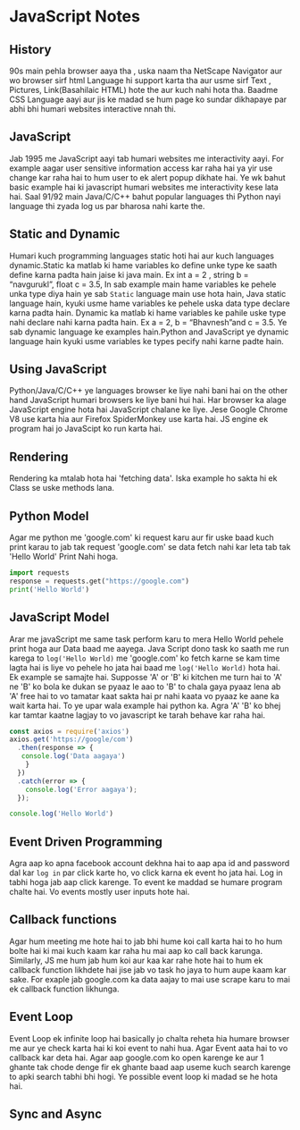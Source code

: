 # JavaScript Notes
## History 
90s main pehla browser aaya tha , uska naam tha NetScape Navigator aur wo browser sirf html Language hi support karta tha aur usme sirf Text , Pictures, Link(Basahilaic HTML) hote the aur kuch nahi hota tha.
Baadme CSS Language aayi aur jis ke madad se hum page ko sundar dikhapaye par abhi bhi humari websites interactive nnah thi.
## JavaScript
Jab 1995 me JavaScript aayi tab humari websites me interactivity aayi. For example aagar user sensitive information access kar raha hai ya yir use change kar raha hai to hum user to ek alert popup dikhate hai. Ye wk bahut basic example hai ki javascript humari websites me interactivity kese lata hai.
Saal 91/92 main Java/C/C++ bahut popular languages thi Python nayi language thi zyada log us par bharosa nahi karte the.
## Static and Dynamic
Humari kuch programming languages static hoti hai aur kuch languages dynamic.Static ka matlab ki hame variables ko define  unke type ke saath define karna padta hain jaise ki java main. Ex int a = 2 , string b = “navgurukl”, float c = 3.5,
In sab example main hame variables ke pehele unka type diya hain ye sab `Static` language main use hota hain, Java static language hain, kyuki usme hame variables ke pehele uska data type declare karna padta hain.
Dynamic ka matlab ki hame variables ke pahile uske type nahi declare nahi karna padta hain. Ex a = 2, b = “Bhavnesh”and c = 3.5. Ye sab dynamic language ke examples hain.Python and JavaScript ye dynamic language hain kyuki usme variables ke types pecify nahi karne padte hain.
## Using JavaScript
Python/Java/C/C++ ye languages browser ke liye nahi bani hai on the other hand JavaScript humari browsers ke liye bani hui hai.
Har browser ka alage JavaScript engine hota hai JavaScript chalane ke liye. Jese Google Chrome V8 use karta hia aur Firefox SpiderMonkey use karta hai.
JS engine ek program hai jo JavaScipt ko run karta hai.
## Rendering 
Rendering ka mtalab hota hai 'fetching data'. Iska example ho sakta hi ek Class se uske methods lana.
## Python Model
Agar me python me 'google.com' ki request karu aur fir uske baad kuch print karau to jab tak request 'google.com' se data fetch nahi kar leta tab tak 'Hello World' Print Nahi hoga.
```Python
import requests
response = requests.get("https://google.com")
print('Hello World')
```
## JavaScript Model
Arar me javaScript me same task perform karu to mera Hello World pehele print hoga aur Data baad me aayega. Java Script dono task ko saath me run karega to ```log('Hello World)``` me 'google.com' ko fetch karne se kam time lagta hai is liye vo pehele ho jata hai baad me ```log('Hello World)``` hota hai.
Ek example se samajte hai. Supposse 'A' or 'B' ki kitchen me turn hai to 'A' ne 'B' ko bola ke dukan se pyaaz le aao to 'B' to chala gaya pyaaz lena ab 'A' free hai to vo tamatar kaat sakta hai pr nahi kaata vo pyaaz ke aane ka wait karta hai.
To ye upar wala example hai python ka.
Agra 'A' 'B' ko bhej kar tamtar kaatne lagjay to vo javascript ke tarah behave kar raha hai.
```JavaScript
const axios = require('axios')
axios.get('https://google/com')
  .then(response => {
   console.log('Data aagaya')
    }
  })
  .catch(error => {
    console.log('Error aagaya');
  });

console.log('Hello World')
```
## Event Driven Programming
Agra aap ko apna facebook account dekhna hai to aap apa id and password dal kar ```log in``` par click karte ho, vo click karna ek event ho jata hai. Log in tabhi hoga jab aap click karenge. To event ke maddad se humare program chalte hai. Vo events mostly user inputs hote hai.
## Callback functions
Agar hum meeting me hote hai to jab bhi hume koi call karta hai to ho hum bolte hai ki mai kuch kaam kar raha hu mai aap ko call back karunga. Similarly, JS me hum jab hum koi aur kaa kar rahe hote hai to hum ek callback function likhdete hai jise jab vo task ho jaya to hum aupe kaam kar sake. For exaple jab google.com ka data aajay to mai use scrape karu to mai ek callback function likhunga.
## Event Loop
Event Loop ek infinite loop hai basically jo chalta reheta hia  humare browser me aur ye check karta hai ki koi event to nahi hua. Agar Event aata hai to vo callback kar deta hai. Agar aap google.com ko open karenge ke aur 1 ghante tak chode denge fir ek ghante baad aap useme kuch search karenge to apki search tabhi bhi hogi. Ye possible  event loop ki madad se he hota hai.
## Sync and Async


   
